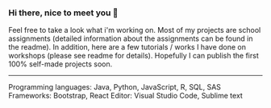 ### Hi there, nice to meet you 👋

<!--
**SatuKa/SatuKa** is a ✨ _special_ ✨ repository because its `README.md` (this file) appears on your GitHub profile.

Here are some ideas to get you started:

- 🔭 I’m currently working on ...
- 🌱 I’m currently learning to code 
- 👯 I’m looking to collaborate on ...
- 🤔 I’m looking for help with ...
- 💬 Ask me about household consumption and saving. I could talk for hours about the consumer studies. 
- 📫 How to reach me: ...
- 😄 Pronouns: ...
- ⚡ Fun fact: 
-->

Feel free to take a look what i'm working on. Most of my projects are school assignments 
(detailed information about the assignments can be found in the readme). 
In addition, here are a few tutorials / works I have done on workshops (please see readme for details). 
Hopefully I can publish the first 100% self-made projects soon. 
___
Programming languages: Java, Python, JavaScript, R, SQL, SAS
Frameworks: Bootstrap, React
Editor: Visual Studio Code, Sublime text


